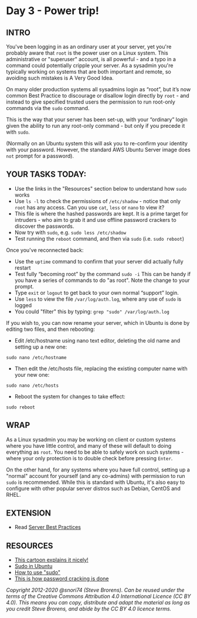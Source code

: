 # Day 3 - Power trip!

## INTRO
You've been logging in as an ordinary user at your server, yet you're probably aware that `root` is the power user on a Linux system. This administrative or "superuser" account, is all powerful - and a typo in a command could potentially cripple your server. As a sysadmin you're typically working on systems that are both important and remote, so avoiding such mistakes is A Very Good Idea.  

On many older production systems all sysadmins login as “root”, but it’s now common Best Practice to discourage or disallow login directly by `root` - and instead to give specified trusted users the permission to run root-only commands via the `sudo` command. 

This is the way that your server has been set-up, with your “ordinary” login given the ability to run any root-only command  - but only if you precede it with `sudo`. 

(Normally on an Ubuntu system this will ask you to re-confirm your identity with your password.
However, the standard AWS Ubuntu Server image does `not` prompt for a password). 

## YOUR TASKS TODAY:
* Use the links in the "Resources" section below to understand how `sudo` works
* Use `ls -l` to check the permissions of `/etc/shadow` - notice that only `root` has any access. Can you use `cat`, `less` or `nano` to view it?
* This file is where the hashed passwords are kept. It is a prime target for intruders - who aim to grab it and use offline password crackers to discover the passwords.
* Now try with `sudo`, e.g. `sudo less /etc/shadow`
* Test running the `reboot` command, and then via `sudo` (i.e. `sudo reboot`)

Once you've reconnected back:
* Use the `uptime` command to confirm that your server did actually fully restart
* Test fully “becoming root” by the command `sudo -i`  This can be handy if you have a series of commands to do "as root". Note the change to your prompt.
* Type `exit` or `logout` to get back to your own normal “support” login. 
* Use `less` to view the file `/var/log/auth.log`, where any use of `sudo` is logged
* You could "filter" this by typing: `grep "sudo" /var/log/auth.log` 

If you wish to, you can now rename your server, which in Ubuntu is done by editing two files, and then rebooting:

* Edit /etc/hostname using nano text editor, deleting the old name and setting up a new one:

`sudo nano /etc/hostname`
* Then edit the /etc/hosts file, replacing the existing computer name with your new one:

`sudo nano /etc/hosts`
* Reboot the system for changes to take effect:

`sudo reboot`
 
## WRAP
As a Linux sysadmin you may be working on client or custom systems where you have little control, and many of these will default to doing everything as `root`. You need to be able to safely work on such systems - where your only protection is to double check before pressing `Enter`.

On the other hand, for any systems where you have full control, setting up a "normal" account for yourself (and any co-admins) with permission to run `sudo`  is recommended. While this is standard with Ubuntu, it's also easy to configure with other  popular server distros such as Debian, CentOS and RHEL.

## EXTENSION
* Read [Server Best Practices](http://www.cyberciti.biz/tips/linux-unix-bsd-openssh-server-best-practices.html) 

## RESOURCES
* [This cartoon explains it nicely!](http://xkcd.com/149/)
* [Sudo in Ubuntu](https://help.ubuntu.com/community/RootSudo)
* [How to use "sudo"](https://www.howtoforge.com/tutorial/sudo-beginners-guide/)
* [This is how password cracking is done](https://null-byte.wonderhowto.com/how-to/crack-shadow-hashes-after-getting-root-linux-system-0186386/)

*Copyright 2012-2020 @snori74 (Steve Brorens). Can be reused under the terms of the Creative Commons Attribution 4.0 International Licence (CC BY 4.0).*
*This means you can copy, distribute and adapt the material as long as you credit Steve Brorens, and abide by the CC BY 4.0 licence terms.* 
